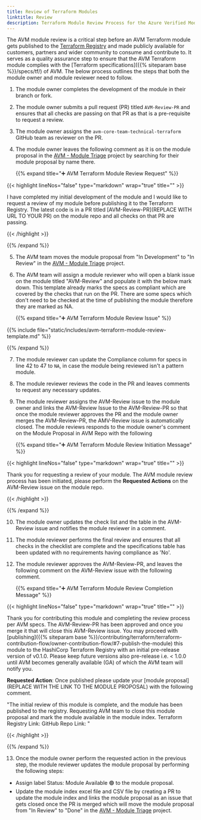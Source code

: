 ```yaml
---
title: Review of Terraform Modules
linktitle: Review
description: Terraform Module Review Process for the Azure Verified Modules (AVM) program
---
```



The AVM module review is a critical step before an AVM Terraform module gets published to the [Terraform Registry](https://registry.terraform.io/) and made publicly available for customers, partners and wider community to consume and contribute to. It serves as a quality assurance step to ensure that the AVM Terraform module complies with the [Terraform specifications]({{% siteparam base %}}/specs/tf/) of AVM. The below process outlines the steps that both the module owner and module reviewer need to follow.

1. The module owner completes the development of the module in their branch or fork.

2. The module owner submits a pull request (PR) titled `AVM-Review-PR` and ensures that all checks are passing on that PR as that is a pre-requisite to request a review.

3. The module owner assigns the `avm-core-team-technical-terraform` GitHub team as reviewer on the PR.

4. The module owner leaves the following comment as it is on the module proposal in the [AVM - Module Triage](https://github.com/orgs/Azure/projects/529) project by searching for their module proposal by name there.

    {{% expand title="➕ AVM Terraform Module Review Request" %}}

{{< highlight lineNos="false" type="markdown" wrap="true" title="" >}}

I have completed my initial development of the module and I would like to request a review of my module before publishing it to the Terraform Registry. The latest code is in a PR titled [AVM-Review-PR](REPLACE WITH URL TO YOUR PR) on the module repo and all checks on that PR are passing.

{{< /highlight >}}

{{% /expand %}}

5. The AVM team moves the module proposal from "In Development" to "In Review" in the [AVM - Module Triage](https://github.com/orgs/Azure/projects/529) project.

6. The AVM team will assign a module reviewer who will open a blank issue on the module titled "AVM-Review" and populate it with the below mark down. This template already marks the specs as compliant which are covered by the checks that run on the PR. There are some specs which don't need to be checked at the time of publishing the module therefore they are marked as NA.

    {{% expand title="➕ AVM Terraform Module Review Issue" %}}

{{% include file="static/includes/avm-terraform-module-review-template.md" %}}

{{% /expand %}}

7. The module reviewer can update the Compliance column for specs in line 42 to 47 to `NA`, in case the module being reviewed isn't a pattern module.

8. The module reviewer reviews the code in the PR and leaves comments to request any necessary updates.

9. The module reviewer assigns the AVM-Review issue to the module owner and links the AVM-Review Issue to the AVM-Review-PR so that once the module reviewer approves the PR and the module owner merges the AVM-Review-PR, the AMV-Review issue is automatically closed. The module reviews responds to the module owner's comment on the Module Proposal in AVM Repo with the following

    {{% expand title="➕ AVM Terraform Module Review Initiation Message" %}}

{{< highlight lineNos="false" type="markdown" wrap="true" title="" >}}

Thank you for requesting a review of your module. The AVM module review process has been initiated, please perform the **Requested Actions** on the AVM-Review issue on the module repo.

{{< /highlight >}}

{{% /expand %}}

10. The module owner updates the check list and the table in the AVM-Review issue and notifies the module reviewer in a comment.

11. The module reviewer performs the final review and ensures that all checks in the checklist are complete and the specifications table has been updated with no requirements having compliance as 'No'.

12. The module reviewer approves the AVM-Review-PR, and leaves the following comment on the AVM-Review issue with the following comment.

    {{% expand title="➕ AVM Terraform Module Review Completion Message" %}}

{{< highlight lineNos="false" type="markdown" wrap="true" title="" >}}

Thank you for contributing this module and completing the review process per AVM specs. The AVM-Review-PR has been approved and once you merge it that will close this AVM-Review issue. You may proceed with [publishing]({{% siteparam base %}}/contributing/terraform/terraform-contribution-flow/owner-contribution-flow/#7-publish-the-module) this module to the HashiCorp Terraform Registry with an initial pre-release version of v0.1.0. Please keep future versions also pre-release i.e. < 1.0.0 until AVM becomes generally available (GA) of which the AVM team will notify you.

**Requested Action**: Once published please update your [module proposal](REPLACE WITH THE LINK TO THE MODULE PROPOSAL) with the following comment.

"The initial review of this module is complete, and the module has been published to the registry. Requesting AVM team to close this module proposal and mark the module available in the module index.
Terraform Registry Link: <REPLACE WITH THE LINK OF THE MODULE IN TERRAFORM REGISTRY>
GitHub Repo Link: <REPLACE WITH THE LINK OF THE MODULE IN GITHUB>"

{{< /highlight >}}

{{% /expand %}}

13. Once the module owner perform the requested action in the previous step, the module reviewer updates the module proposal by performing the following steps:

- Assign label Status: Module Available :green_circle: to the module proposal.
- Update the module index excel file and CSV file by creating a PR to update the module index and links the module proposal as an issue that gets closed once the PR is merged which will move the module proposal from "In Review" to "Done" in the [AVM - Module Triage](https://github.com/orgs/Azure/projects/529) project.
